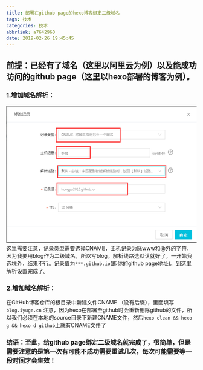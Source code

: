 ```yaml
---
title: 部署在github page的hexo博客绑定二级域名
tags: 技术
categories: 技术
abbrlink: a7642960
date: 2019-02-26 19:45:45
---
```

## 前提：已经有了域名（这里以阿里云为例）以及能成功访问的github page（这里以hexo部署的博客为例）。
### 1.增加域名解析：
<!-- more -->
![](/images/2019-2-26.png)
这里需要注意，记录类型需要选择CNAME，主机记录为除www和@外的字符，因为我要用blog作为二级域名，所以写blog。解析线路选默认就好了，一开始我选境外，结果不行。记录值为``` ***.github.io ```(即你的github page地址)。到这里解析设置完成了。

### 2.增加域名解析：

在GitHub博客仓库的根目录中新建文件CNAME （没有后缀），里面填写 ``` blog.iyuge.cn ``` 注意，因为hexo在部署至github时会重新删除github的文件，所以我们必须在本地的source目录下新建CNAME文件，然后``` hexo clean && hexo g && hexo d github ```上就有CNAME文件了

### 结语：至此，给github page绑定二级域名就完成了，很简单，但是需要注意的是第一次有可能不成功需要重试几次，每次可能需要等一段时间才会生效！